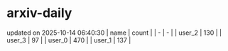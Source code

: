 # arxiv-daily
updated on 2025-10-14 06:40:30
| name | count |
| - | - |
| user_2 | 130 |
| user_3 | 97 |
| user_0 | 470 |
| user_1 | 137 |
